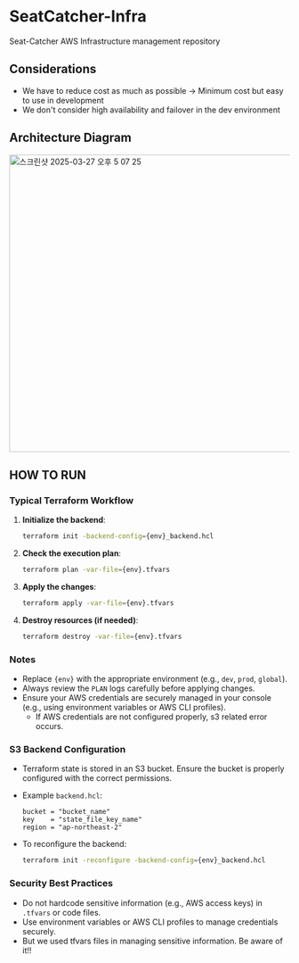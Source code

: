 # SeatCatcher-Infra
Seat-Catcher AWS Infrastructure management repository

## Considerations
- We have to reduce cost as much as possible -> Minimum cost but easy to use in development
- We don't consider high availability and failover in the dev environment

## Architecture Diagram
<img width="533" alt="스크린샷 2025-03-27 오후 5 07 25" src="https://github.com/user-attachments/assets/d64076ac-2429-40cc-80a9-ad279e0caa30" />

## HOW TO RUN

### Typical Terraform Workflow
1. **Initialize the backend**:
   ```bash
   terraform init -backend-config={env}_backend.hcl
   ```

2. **Check the execution plan**:
   ```bash
   terraform plan -var-file={env}.tfvars
   ```

3. **Apply the changes**:
   ```bash
   terraform apply -var-file={env}.tfvars
   ```

4. **Destroy resources (if needed)**:
   ```bash
   terraform destroy -var-file={env}.tfvars
   ```

### Notes
- Replace `{env}` with the appropriate environment (e.g., `dev`, `prod`, `global`).
- Always review the `PLAN` logs carefully before applying changes.
- Ensure your AWS credentials are securely managed in your console (e.g., using environment variables or AWS CLI profiles).
    - If AWS credentials are not configured properly, s3 related error occurs.

### S3 Backend Configuration
- Terraform state is stored in an S3 bucket. Ensure the bucket is properly configured with the correct permissions.
- Example `backend.hcl`:
  ```hcl
  bucket = "bucket_name"
  key    = "state_file_key_name"
  region = "ap-northeast-2"
  ```

- To reconfigure the backend:
  ```bash
  terraform init -reconfigure -backend-config={env}_backend.hcl
  ```

### Security Best Practices
- Do not hardcode sensitive information (e.g., AWS access keys) in `.tfvars` or code files.
- Use environment variables or AWS CLI profiles to manage credentials securely.
- But we used tfvars files in managing sensitive information. Be aware of it!!
